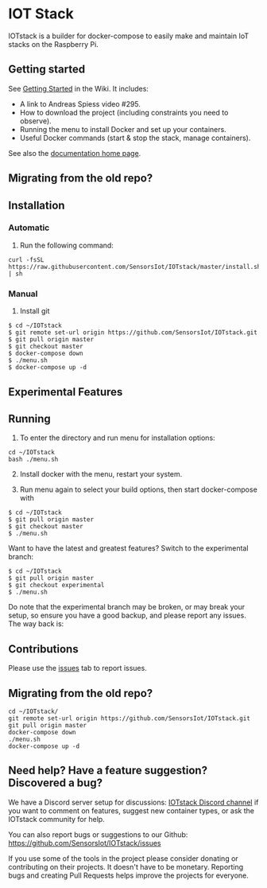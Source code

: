 # IOT Stack

IOTstack is a builder for docker-compose to easily make and maintain IoT stacks on the Raspberry Pi.

## Getting started

See [Getting Started](https://sensorsiot.github.io/IOTstack/Getting-Started) in the Wiki. It includes:

* A link to Andreas Spiess video #295.
* How to download the project (including constraints you need to observe).
* Running the menu to install Docker and set up your containers.
* Useful Docker commands (start \& stop the stack, manage containers).

See also the [documentation home page](https://sensorsiot.github.io/IOTstack/).

## Migrating from the old repo?

## Installation
### Automatic
1. Run the following command:
```
curl -fsSL https://raw.githubusercontent.com/SensorsIot/IOTstack/master/install.sh | sh
```

### Manual
1. Install git
```
$ cd ~/IOTstack
$ git remote set-url origin https://github.com/SensorsIot/IOTstack.git
$ git pull origin master
$ git checkout master
$ docker-compose down
$ ./menu.sh
$ docker-compose up -d
```

## Experimental Features

## Running
1. To enter the directory and run menu for installation options:
```
cd ~/IOTstack
bash ./menu.sh
```

2. Install docker with the menu, restart your system.

3. Run menu again to select your build options, then start docker-compose with
```
$ cd ~/IOTstack
$ git pull origin master
$ git checkout master
$ ./menu.sh
```

Want to have the latest and greatest features? Switch to the experimental branch:

```
$ cd ~/IOTstack
$ git pull origin master
$ git checkout experimental
$ ./menu.sh
```

Do note that the experimental branch may be broken, or may break your setup, so ensure you have a good backup, and please report any issues. The way back is:


## Contributions

Please use the [issues](https://github.com/SensorsIot/IOTstack/issues) tab to report issues.

## Migrating from the old repo?
```
cd ~/IOTstack/
git remote set-url origin https://github.com/SensorsIot/IOTstack.git
git pull origin master
docker-compose down
./menu.sh
docker-compose up -d
```

## Need help? Have a feature suggestion? Discovered a bug?
We have a Discord server setup for discussions: [IOTstack Discord channel](https://discord.gg/ZpKHnks) if you want to comment on features, suggest new container types, or ask the IOTstack community for help.

You can also report bugs or suggestions to our Github: https://github.com/SensorsIot/IOTstack/issues

If you use some of the tools in the project please consider donating or contributing on their projects. It doesn't have to be monetary. Reporting bugs and creating Pull Requests helps improve the projects for everyone.

